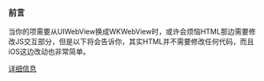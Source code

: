 
### 前言
当你的项需要从UIWebView换成WKWebView时，或许会烦恼HTML那边需要修改JS交互部分，但是以下将会告诉你，其实HTML并不需要修改任何代码，而且iOS这边改动也非常简单。

[详细信息](https://www.jianshu.com/p/7216ef056af7)
